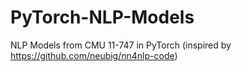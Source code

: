 # PyTorch-NLP-Models
NLP Models from CMU 11-747 in PyTorch (inspired by https://github.com/neubig/nn4nlp-code)
